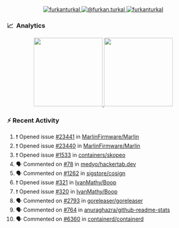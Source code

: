 <p align="center">
  <a href="https://linkedin.com/in/furkanturkal" target="blank">
    <img src="https://img.shields.io/badge/linkedin-%230077B5.svg?&style=for-the-badge&logo=linkedin&logoColor=white" alt="furkanturkal" />
  </a>
  <a href="https://medium.com/@furkan.turkal" target="blank">
    <img src="https://img.shields.io/badge/medium-%2312100E.svg?&style=for-the-badge&logo=medium&logoColor=white" alt="@furkan.turkal" />
  </a>
  <a href="https://twitter.com/furkanturkaI" target="blank">
    <img src="https://img.shields.io/badge/Twitter-1DA1F2?style=for-the-badge&logo=twitter&logoColor=white" alt="furkanturkaI" />
  </a>
</p>

### 📈 &nbsp;Analytics

<p align="center">
  <a href="https://coderstats.net/github/#Dentrax">
    <img height="180em" src="https://github-readme-stats-eight-theta.vercel.app/api?username=Dentrax&show_icons=true&theme=algolia&include_all_commits=true&count_private=true&line_height=26"/>
    <img height="180em" src="https://github-readme-stats-eight-theta.vercel.app/api/top-langs/?username=Dentrax&layout=compact&langs_count=8&theme=algolia&line_height=26"/>
  </a>
</p>

### :zap: Recent Activity

<!--START_SECTION:activity-->
1. ❗️ Opened issue [#23441](https://github.com/MarlinFirmware/Marlin/issues/23441) in [MarlinFirmware/Marlin](https://github.com/MarlinFirmware/Marlin)
2. ❗️ Opened issue [#23440](https://github.com/MarlinFirmware/Marlin/issues/23440) in [MarlinFirmware/Marlin](https://github.com/MarlinFirmware/Marlin)
3. ❗️ Opened issue [#1533](https://github.com/containers/skopeo/issues/1533) in [containers/skopeo](https://github.com/containers/skopeo)
4. 🗣 Commented on [#78](https://github.com/medyo/hackertab.dev/issues/78) in [medyo/hackertab.dev](https://github.com/medyo/hackertab.dev)
5. 🗣 Commented on [#1262](https://github.com/sigstore/cosign/issues/1262) in [sigstore/cosign](https://github.com/sigstore/cosign)
6. ❗️ Opened issue [#321](https://github.com/IvanMathy/Boop/issues/321) in [IvanMathy/Boop](https://github.com/IvanMathy/Boop)
7. ❗️ Opened issue [#320](https://github.com/IvanMathy/Boop/issues/320) in [IvanMathy/Boop](https://github.com/IvanMathy/Boop)
8. 🗣 Commented on [#2793](https://github.com/goreleaser/goreleaser/issues/2793) in [goreleaser/goreleaser](https://github.com/goreleaser/goreleaser)
9. 🗣 Commented on [#764](https://github.com/anuraghazra/github-readme-stats/issues/764) in [anuraghazra/github-readme-stats](https://github.com/anuraghazra/github-readme-stats)
10. 🗣 Commented on [#6360](https://github.com/containerd/containerd/issues/6360) in [containerd/containerd](https://github.com/containerd/containerd)
<!--END_SECTION:activity-->
